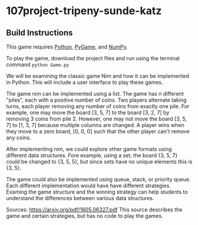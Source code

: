 # 107project-tripeny-sunde-katz

## Build Instructions

This game requires [Python](https://Python.org), [PyGame](https://www.pygame.org/), and [NumPy](https://numpy.org/).

To play the game, download the project files and run using the terminal command ```python Game.py```

  We will be examining the classic game Nim and how it can be implemented in Python. This will include a user interface to play 
these games. 

  The game nim can be implemented using a list. The game has n different "piles", each with a positive number of coins. Two 
players alternate taking turns, each player removing any number of coins from exactly one pile. For example, one may move the 
board [3, 5, 7] to the board [3, 2, 7] by removing 3 coins from pile 2. However, one may not move the board [3, 5, 7] to
[1, 3, 7] because multiple columns are changed. A player wins when they move to a zero board, [0, 0, 0] such that the other 
player can't remove any coins. 

  After implementing nim, we could explore other game formats using different data structures. Fore example, using a set, the 
board {3, 5, 7} could be changed to {3, 5, 5}, but since sets have no unique elements this is {3, 5}. 

  The game could also be implemented using queue, stack, or priority queue. Each different implementation would have have 
different strategies. Examing the game structure and the winning strategy can help students to understand the differences 
between various data structures.

Sources:
https://arxiv.org/pdf/1605.06327.pdf
This source describes the game and certain strategies, but has no code to play the games. 
